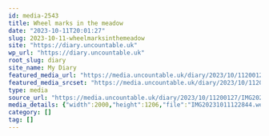 ```yaml
---
id: media-2543
title: Wheel marks in the meadow
date: "2023-10-11T20:01:27"
slug: 2023-10-11-wheelmarksinthemeadow
site: "https://diary.uncountable.uk"
wp_url: "https://diary.uncountable.uk"
root_slug: diary
site_name: My Diary
featured_media_url: "https://media.uncountable.uk/diary/2023/10/11200127/IMG20231011122844.webp"
featured_media_srcset: "https://media.uncountable.uk/diary/2023/10/11200127/IMG20231011122844-300x181.webp 300w, https://media.uncountable.uk/diary/2023/10/11200127/IMG20231011122844-1024x617.webp 1024w, https://media.uncountable.uk/diary/2023/10/11200127/IMG20231011122844-150x150.webp 150w, https://media.uncountable.uk/diary/2023/10/11200127/IMG20231011122844-640x386.webp 640w, https://media.uncountable.uk/diary/2023/10/11200127/IMG20231011122844.webp 2000w"
type: media
source_url: "https://media.uncountable.uk/diary/2023/10/11200127/IMG20231011122844.webp"
media_details: {"width":2000,"height":1206,"file":"IMG20231011122844.webp","filesize":199786,"sizes":{"medium":{"file":"IMG20231011122844-300x181.webp","width":300,"height":181,"filesize":12622,"mime_type":"image/webp","source_url":"https://media.uncountable.uk/diary/2023/10/11200127/IMG20231011122844-300x181.webp"},"large":{"file":"IMG20231011122844-1024x617.webp","width":1024,"height":617,"filesize":148292,"mime_type":"image/webp","source_url":"https://media.uncountable.uk/diary/2023/10/11200127/IMG20231011122844-1024x617.webp"},"thumbnail":{"file":"IMG20231011122844-150x150.webp","width":150,"height":150,"filesize":5540,"mime_type":"image/webp","source_url":"https://media.uncountable.uk/diary/2023/10/11200127/IMG20231011122844-150x150.webp"},"mobwidth":{"file":"IMG20231011122844-640x386.webp","width":640,"height":386,"filesize":57942,"mime_type":"image/webp","source_url":"https://media.uncountable.uk/diary/2023/10/11200127/IMG20231011122844-640x386.webp"},"full":{"file":"IMG20231011122844.webp","width":2000,"height":1206,"mime_type":"image/webp","source_url":"https://media.uncountable.uk/diary/2023/10/11200127/IMG20231011122844.webp"}},"image_meta":{"aperture":"0","credit":"","camera":"","caption":"","created_timestamp":"0","copyright":"","focal_length":"0","iso":"0","shutter_speed":"0","title":"","orientation":"0","keywords":[]}}
category: []
tag: []
---
```


